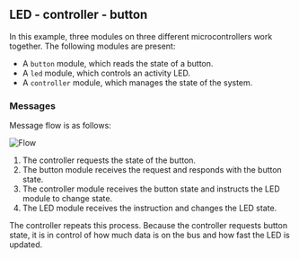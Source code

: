 ## LED - controller - button
In this example, three modules on three different microcontrollers work together.
The following modules are present:
 - A `button` module, which reads the state of a button.
 - A `led` module, which controls an activity LED.
 - A `controller` module, which manages the state of the system.
 
 
### Messages

Message flow is as follows:

![Flow](https://i.postimg.cc/RZz4rsFp/Untitled-Diagram-1.png)

1. The controller requests the state of the button.
2. The button module receives the request and responds with the button state.
3. The controller module receives the button state and instructs the LED module to change state.
4. The LED module receives the instruction and changes the LED state.

The controller repeats this process. 
Because the controller requests button state, it is in control of how much data is on the bus and how fast the LED is updated. 